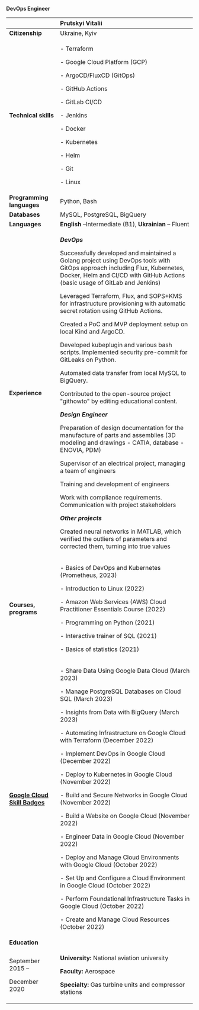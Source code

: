 **DevOps Engineer**

||**Prutskyi Vitalii**|
| :- | :- |
|**Citizenship**|Ukraine, Kyiv|
|**Technical skills**|<p>- Terraform</p><p>- Google Cloud Platform (GCP)</p><p>- ArgoCD/FluxCD (GitOps)</p><p>- GitHub Actions</p><p>- GitLab CI/CD</p><p>- Jenkins</p><p>- Docker</p><p>- Kubernetes</p><p>- Helm</p><p>- Git</p><p>- Linux|
|**Programming languages**|Python, Bash|
|**Databases**|MySQL, PostgreSQL, BigQuery|
|**Languages**|**English** –Intermediate (B1), **Ukrainian** – Fluent|
|**Experience**|<p>***DevOps***<p><p>Successfully developed and maintained a Golang project using DevOps tools with GitOps approach including Flux, Kubernetes, Docker, Helm and CI/CD with GitHub Actions (basic usage of GitLab and Jenkins)<p><p> Leveraged Terraform, Flux, and SOPS+KMS for infrastructure provisioning with automatic secret rotation using GitHub Actions.<p><p> Created a PoC and MVP deployment setup on local Kind and ArgoCD.<p><p> Developed kubeplugin and various bash scripts. Implemented security pre-commit for GitLeaks on Python.<p><p> Automated data transfer from local MySQL to BigQuery. <p><p>Contributed to the open-source project "githowto" by editing educational content.<p><p>***Design Engineer***<p><p> Preparation of design documentation for the manufacture of parts and assemblies (3D modeling and drawings - CATIA, database - ENOVIA, PDM)<p><p> Supervisor of an electrical project, managing a team of engineers<p><p> Training and development of engineers<p><p> Work with compliance requirements. Communication with project stakeholders<p><p>***Other projects***<p><p>Created neural networks in MATLAB, which verified the outliers of parameters and corrected them, turning into true values|
|**Courses, programs** |<p>- Basics of DevOps and Kubernetes (Prometheus, 2023)</p><p>- Introduction to Linux (2022)</p><p>- Amazon Web Services (AWS) Cloud Practitioner Essentials Course (2022)</p><p>- Programming on Python (2021)</p><p>- Interactive trainer of SQL (2021)</p><p>- Basics of statistics (2021)</p>|
|[**Google Cloud Skill Badges**](https://www.cloudskillsboost.google/public_profiles/0a1533c6-40d2-4a3b-ba0b-5473e15a0305)|<p>- Share Data Using Google Data Cloud (March 2023)</p><p>- Manage PostgreSQL Databases on Cloud SQL (March 2023)</p><p>- Insights from Data with BigQuery (March 2023)<p><p>- Automating Infrastructure on Google Cloud with Terraform (December 2022)</p><p>- Implement DevOps in Google Cloud (December 2022)</p><p>- Deploy to Kubernetes in Google Cloud (November 2022)</p><p>- Build and Secure Networks in Google Cloud (November 2022)</p><p>- Build a Website on Google Cloud (November 2022)</p><p>- Engineer Data in Google Cloud (November 2022)</p><p>- Deploy and Manage Cloud Environments with Google Cloud (October 2022)</p><p>- Set Up and Configure a Cloud Environment in Google Cloud (October 2022)</p><p>- Perform Foundational Infrastructure Tasks in Google Cloud (October 2022)</p><p>- Create and Manage Cloud Resources (October 2022)</p>|
|**Education**||
|<p>September 2015 – </p><p>December 2020</p>|<p>**University:** National aviation university </p><p>**Faculty:** Aerospace</p><p>**Specialty:** Gas turbine units and compressor stations</p>|

